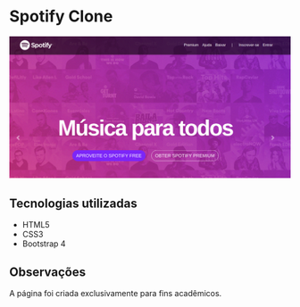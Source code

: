 # Spotify Clone #

![Capa do Spotify Clone](assets/images/thumb.png)

## Tecnologias utilizadas ##

* HTML5
* CSS3
* Bootstrap 4

## Observações ##

A página foi criada exclusivamente para fins acadêmicos.
